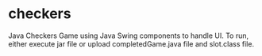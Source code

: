 # checkers
Java Checkers Game using Java Swing components to handle UI. To run, either execute jar file or upload completedGame.java file and slot.class file. 
